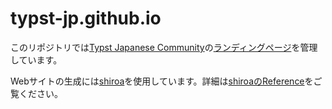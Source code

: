 # typst-jp.github.io

このリポジトリでは[Typst Japanese Community](https://github.com/typst-jp)の[ランディングページ](https://typst-jp.github.io/)を管理しています。

Webサイトの生成には[shiroa](https://github.com/Myriad-Dreamin/shiroa)を使用しています。詳細は[shiroaのReference](https://myriad-dreamin.github.io/shiroa/)をご覧ください。
